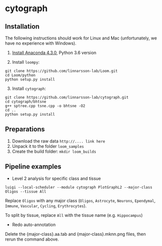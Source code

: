 
# cytograph

## Installation

The following instructions should work for Linux and Mac (unfortunately, we have no 
experience with Windows).

1. [Install Anaconda 4.3.0](https://www.continuum.io/downloads), Python 3.6 version

2. Install `loompy`:

```
git clone https://github.com/linnarsson-lab/Loom.git
cd Loom/python
python setup.py install
```

3. Install `cytograph`:

```
git clone https://github.com/linnarsson-lab/cytograph.git
cd cytograph/bhtsne
g++ sptree.cpp tsne.cpp -o bhtsne -O2
cd ..
python setup.py install
```

## Preparations

1. Download the raw data `http://.... link here`
2. Unpack it to the folder `loom_samples`
3. Create the build folder: `mkdir loom_builds`

## Pipeline examples

* Level 2 analysis for specific class and tissue

`luigi --local-scheduler --module cytograph PlotGraphL2 --major-class Oligos --tissue All`

Replace `Oligos` with any major class (`Oligos`, `Astrocyte`, `Neurons`, `Ependymal`, `Immune`, 
`Vascular`, `Cycling`, `Erythrocytes`).

To split by tissue, replace `All` with the tissue name (e.g. `Hippocampus`)

* Redo auto-annotation

Delete the {major-class}.aa.tab and {major-class}.mknn.png files, then rerun the command above.
